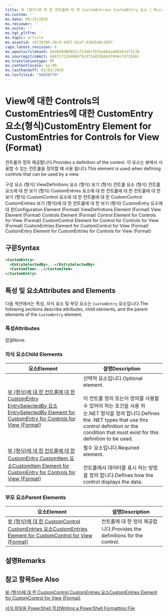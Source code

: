 ```yaml
---
title: 뷰 (형식)에 대 한 컨트롤에 대 한 CustomEntries CustomEntry 요소 | Microsoft Docs
ms.custom: ''
ms.date: 09/13/2016
ms.reviewer: ''
ms.suite: ''
ms.tgt_pltfrm: ''
ms.topic: article
ms.assetid: c6739205-2bc9-4507-b2af-d19d548c2057
caps.latest.revision: 6
ms.openlocfilehash: b92b99d88992cf13dbf7bfbe88aad603615f3138
ms.sourcegitcommit: b6871f21bd666f9cd71dd336bb3f844cf472b56c
ms.translationtype: MT
ms.contentlocale: ko-KR
ms.lasthandoff: 02/03/2019
ms.locfileid: "56858779"
---
```

# <a name="customentry-element-for-customentries-for-controls-for-view-format"></a><span data-ttu-id="4a3d3-102">View에 대한 Controls의 CustomEntries에 대한 CustomEntry 요소(형식)</span><span class="sxs-lookup"><span data-stu-id="4a3d3-102">CustomEntry Element for CustomEntries for Controls for View (Format)</span></span>

<span data-ttu-id="4a3d3-103">컨트롤의 정의 제공합니다.</span><span class="sxs-lookup"><span data-stu-id="4a3d3-103">Provides a definition of the control.</span></span> <span data-ttu-id="4a3d3-104">이 요소는 뷰에서 사용할 수 있는 컨트롤을 정의할 때 사용 됩니다.</span><span class="sxs-lookup"><span data-stu-id="4a3d3-104">This element is used when defining controls that can be used by a view.</span></span>

<span data-ttu-id="4a3d3-105">구성 요소 (형식) ViewDefinitions 요소 (형식) 보기 (형식) 컨트롤 요소 (형식) 컨트롤 요소에 대 한 보기 (형식) CustomEntries 요소에 대 한 컨트롤에 대 한 컨트롤에 대 한 보기 (형식) CustomControl 요소에 대 한 컨트롤에 대 한 CustomControl CustomEntries 보기 (형식)에 대 한 컨트롤에 대 한 보기 (형식) CustomEntry 요소에 대 한</span><span class="sxs-lookup"><span data-stu-id="4a3d3-105">Configuration Element (Format) ViewDefinitions Element (Format) View Element (Format) Controls Element (Format) Control Element for Controls for View (Format) CustomControl Element for Control for Controls for View (Format) CustomEntries Element for CustomControl for View (Format) CustomEntry Element for CustomEntries for Controls for View (Format)</span></span>

## <a name="syntax"></a><span data-ttu-id="4a3d3-106">구문</span><span class="sxs-lookup"><span data-stu-id="4a3d3-106">Syntax</span></span>

```xml
<CustomEntry>
  <EntrySelectedBy>...</EntrySelectedBy>
  <CustomItem>...</CustomItem>
</CustomEntry>
```

## <a name="attributes-and-elements"></a><span data-ttu-id="4a3d3-107">특성 및 요소</span><span class="sxs-lookup"><span data-stu-id="4a3d3-107">Attributes and Elements</span></span>

<span data-ttu-id="4a3d3-108">다음 섹션에서는 특성, 자식 요소 및 부모 요소는 `CustomEntry` 요소입니다.</span><span class="sxs-lookup"><span data-stu-id="4a3d3-108">The following sections describe attributes, child elements, and the parent elements of the `CustomEntry` element.</span></span>

### <a name="attributes"></a><span data-ttu-id="4a3d3-109">특성</span><span class="sxs-lookup"><span data-stu-id="4a3d3-109">Attributes</span></span>

<span data-ttu-id="4a3d3-110">없음</span><span class="sxs-lookup"><span data-stu-id="4a3d3-110">None.</span></span>

### <a name="child-elements"></a><span data-ttu-id="4a3d3-111">자식 요소</span><span class="sxs-lookup"><span data-stu-id="4a3d3-111">Child Elements</span></span>

|<span data-ttu-id="4a3d3-112">요소</span><span class="sxs-lookup"><span data-stu-id="4a3d3-112">Element</span></span>|<span data-ttu-id="4a3d3-113">설명</span><span class="sxs-lookup"><span data-stu-id="4a3d3-113">Description</span></span>|
|-------------|-----------------|
|[<span data-ttu-id="4a3d3-114">뷰 (형식)에 대 한 컨트롤에 대 한 CustomEntry EntrySelectedBy 요소</span><span class="sxs-lookup"><span data-stu-id="4a3d3-114">EntrySelectedBy Element for CustomEntry for Controls for View (Format)</span></span>](./entryselectedby-element-for-customentry-for-controls-for-view-format.md)|<span data-ttu-id="4a3d3-115">선택적 요소입니다.</span><span class="sxs-lookup"><span data-stu-id="4a3d3-115">Optional element.</span></span><br /><br /> <span data-ttu-id="4a3d3-116">이 컨트롤 정의 또는이 정의를 사용할 수 있어야 하는 조건을 사용 하는.NET 형식을 정의 합니다.</span><span class="sxs-lookup"><span data-stu-id="4a3d3-116">Defines the .NET types that use this control definition or the condition that must exist for this definition to be used.</span></span>|
|[<span data-ttu-id="4a3d3-117">뷰 (형식)에 대 한 컨트롤에 대 한 CustomEntry CustomItem 요소</span><span class="sxs-lookup"><span data-stu-id="4a3d3-117">CustomItem Element for CustomEntry for Controls for View (Format)</span></span>](./customitem-element-for-customentry-for-controls-for-view-format.md)|<span data-ttu-id="4a3d3-118">필수 요소입니다.</span><span class="sxs-lookup"><span data-stu-id="4a3d3-118">Required element.</span></span><br /><br /> <span data-ttu-id="4a3d3-119">컨트롤에서 데이터를 표시 하는 방법을 정의 합니다.</span><span class="sxs-lookup"><span data-stu-id="4a3d3-119">Defines how the control displays the data.</span></span>|

### <a name="parent-elements"></a><span data-ttu-id="4a3d3-120">부모 요소</span><span class="sxs-lookup"><span data-stu-id="4a3d3-120">Parent Elements</span></span>

|<span data-ttu-id="4a3d3-121">요소</span><span class="sxs-lookup"><span data-stu-id="4a3d3-121">Element</span></span>|<span data-ttu-id="4a3d3-122">설명</span><span class="sxs-lookup"><span data-stu-id="4a3d3-122">Description</span></span>|
|-------------|-----------------|
|[<span data-ttu-id="4a3d3-123">뷰 (형식)에 대 한 CustomControl CustomEntries 요소</span><span class="sxs-lookup"><span data-stu-id="4a3d3-123">CustomEntries Element for CustomControl for View (Format)</span></span>](./customentries-element-for-customcontrol-for-view-format.md)|<span data-ttu-id="4a3d3-124">컨트롤에 대 한 정의 제공합니다.</span><span class="sxs-lookup"><span data-stu-id="4a3d3-124">Provides the definitions for the control.</span></span>|

## <a name="remarks"></a><span data-ttu-id="4a3d3-125">설명</span><span class="sxs-lookup"><span data-stu-id="4a3d3-125">Remarks</span></span>

## <a name="see-also"></a><span data-ttu-id="4a3d3-126">참고 항목</span><span class="sxs-lookup"><span data-stu-id="4a3d3-126">See Also</span></span>

[<span data-ttu-id="4a3d3-127">뷰 (형식)에 대 한 CustomControl CustomEntries 요소</span><span class="sxs-lookup"><span data-stu-id="4a3d3-127">CustomEntries Element for CustomControl for View (Format)</span></span>](./customentries-element-for-customcontrol-for-view-format.md)

[<span data-ttu-id="4a3d3-128">서식 파일을 PowerShell 작성</span><span class="sxs-lookup"><span data-stu-id="4a3d3-128">Writing a PowerShell Formatting File</span></span>](./writing-a-powershell-formatting-file.md)
